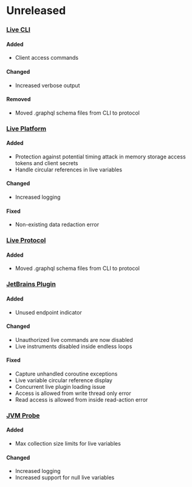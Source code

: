 # Unreleased

### [Live CLI](https://github.com/sourceplusplus/interface-cli)

#### Added
- Client access commands

#### Changed
- Increased verbose output

#### Removed
- Moved .graphql schema files from CLI to protocol

### [Live Platform](https://github.com/sourceplusplus/live-platform)

#### Added
- Protection against potential timing attack in memory storage access tokens and client secrets
- Handle circular references in live variables

#### Changed
- Increased logging

#### Fixed
- Non-existing data redaction error

### [Live Protocol](https://github.com/sourceplusplus/protocol)

#### Added
- Moved .graphql schema files from CLI to protocol

### [JetBrains Plugin](https://github.com/sourceplusplus/interface-jetbrains)

#### Added
- Unused endpoint indicator

#### Changed
- Unauthorized live commands are now disabled
- Live instruments disabled inside endless loops

#### Fixed
- Capture unhandled coroutine exceptions
- Live variable circular reference display
- Concurrent live plugin loading issue
- Access is allowed from write thread only error
- Read access is allowed from inside read-action error

### [JVM Probe](https://github.com/sourceplusplus/probe-jvm)

#### Added
- Max collection size limits for live variables

#### Changed
- Increased logging
- Increased support for null live variables
